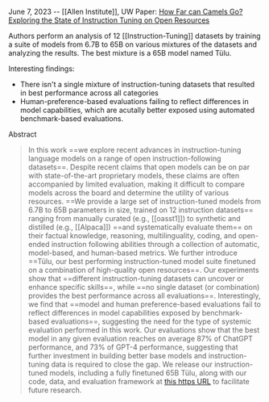 June 7, 2023 -- [[Allen Institute]], UW
Paper: [How Far can Camels Go? Exploring the State of Instruction Tuning on Open Resources](https://arxiv.org/abs/2306.04751)

Authors perform an analysis of 12 [[Instruction-Tuning]] datasets by training a suite of models from 6.7B to 65B on various mixtures of the datasets and analyzing the results. The best mixture is a 65B model named Tülu.

Interesting findings:
- There isn't a single mixture of instruction-tuning datasets that resulted in best performance across all categories
- Human-preference-based evaluations failing to reflect differences in model capabilities, which are acutally better exposed using automated benchmark-based evaluations.

Abstract
> In this work ==we explore recent advances in instruction-tuning language models on a range of open instruction-following datasets==. Despite recent claims that open models can be on par with state-of-the-art proprietary models, these claims are often accompanied by limited evaluation, making it difficult to compare models across the board and determine the utility of various resources. ==We provide a large set of instruction-tuned models from 6.7B to 65B parameters in size, trained on 12 instruction datasets== ranging from manually curated (e.g., [[oasst1]]) to synthetic and distilled (e.g., [[Alpaca]]) ==and systematically evaluate them== on their factual knowledge, reasoning, multilinguality, coding, and open-ended instruction following abilities through a collection of automatic, model-based, and human-based metrics. We further introduce ==Tülu, our best performing instruction-tuned model suite finetuned on a combination of high-quality open resources==. Our experiments show that ==different instruction-tuning datasets can uncover or enhance specific skills==, while ==no single dataset (or combination) provides the best performance across all evaluations==. Interestingly, we find that ==model and human preference-based evaluations fail to reflect differences in model capabilities exposed by benchmark-based evaluations==, suggesting the need for the type of systemic evaluation performed in this work. Our evaluations show that the best model in any given evaluation reaches on average 87% of ChatGPT performance, and 73% of GPT-4 performance, suggesting that further investment in building better base models and instruction-tuning data is required to close the gap. We release our instruction-tuned models, including a fully finetuned 65B Tülu, along with our code, data, and evaluation framework at [this https URL](https://github.com/allenai/open-instruct) to facilitate future research.


